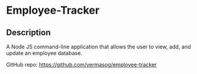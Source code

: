 # Employee-Tracker

## Description
A Node JS command-line application that allows the user to view, add, and update an employee database. 

GitHub repo:
https://github.com/yermasog/employee-tracker 